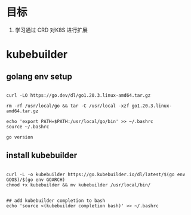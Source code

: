 



# 目标

1. 学习通过 CRD 对K8S 进行扩展



# kubebuilder



## golang env setup 

```

curl -LO https://go.dev/dl/go1.20.3.linux-amd64.tar.gz 

rm -rf /usr/local/go && tar -C /usr/local -xzf go1.20.3.linux-amd64.tar.gz

echo 'export PATH=$PATH:/usr/local/go/bin' >> ~/.bashrc
source ~/.bashrc

go version 

```



## install kubebuilder 

```

curl -L -o kubebuilder https://go.kubebuilder.io/dl/latest/$(go env GOOS)/$(go env GOARCH)
chmod +x kubebuilder && mv kubebuilder /usr/local/bin/


## add kubebuilder completion to bash 
echo 'source <(kubebuilder completion bash)' >> ~/.bashrc

```




